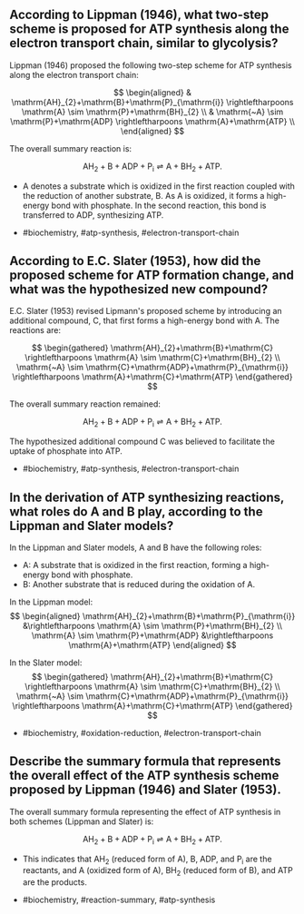 ## According to Lippman (1946), what two-step scheme is proposed for ATP synthesis along the electron transport chain, similar to glycolysis?

Lippman (1946) proposed the following two-step scheme for ATP synthesis along the electron transport chain:

$$
\begin{aligned}
& \mathrm{AH}_{2}+\mathrm{B}+\mathrm{P}_{\mathrm{i}} \rightleftharpoons \mathrm{A} \sim \mathrm{P}+\mathrm{BH}_{2} \\
& \mathrm{~A} \sim \mathrm{P}+\mathrm{ADP} \rightleftharpoons \mathrm{A}+\mathrm{ATP} \\
\end{aligned}
$$

The overall summary reaction is:

$$
\mathrm{AH}_{2}+\mathrm{B}+\mathrm{ADP}+\mathrm{P}_{\mathrm{i}} \rightleftharpoons \mathrm{A}+\mathrm{BH}_{2}+\mathrm{ATP} .
$$

- $\mathrm{A}$ denotes a substrate which is oxidized in the first reaction coupled with the reduction of another substrate, $\mathrm{B}$. As $\mathrm{A}$ is oxidized, it forms a high-energy bond with phosphate. In the second reaction, this bond is transferred to ADP, synthesizing ATP.

- #biochemistry, #atp-synthesis, #electron-transport-chain

## According to E.C. Slater (1953), how did the proposed scheme for ATP formation change, and what was the hypothesized new compound?

E.C. Slater (1953) revised Lipmann's proposed scheme by introducing an additional compound, $\mathrm{C}$, that first forms a high-energy bond with $\mathrm{A}$. The reactions are:

$$
\begin{gathered}
\mathrm{AH}_{2}+\mathrm{B}+\mathrm{C} \rightleftharpoons \mathrm{A} \sim \mathrm{C}+\mathrm{BH}_{2} \\
\mathrm{~A} \sim \mathrm{C}+\mathrm{ADP}+\mathrm{P}_{\mathrm{i}} \rightleftharpoons \mathrm{A}+\mathrm{C}+\mathrm{ATP}
\end{gathered}
$$

The overall summary reaction remained:

$$
\mathrm{AH}_{2}+\mathrm{B}+\mathrm{ADP}+\mathrm{P}_{\mathrm{i}} \rightleftharpoons \mathrm{A}+\mathrm{BH}_{2}+\mathrm{ATP} .
$$

The hypothesized additional compound $\mathrm{C}$ was believed to facilitate the uptake of phosphate into ATP.

- #biochemistry, #atp-synthesis, #electron-transport-chain

## In the derivation of ATP synthesizing reactions, what roles do $\mathrm{A}$ and $\mathrm{B}$ play, according to the Lippman and Slater models?

In the Lippman and Slater models, $\mathrm{A}$ and $\mathrm{B}$ have the following roles:

- $\mathrm{A}$: A substrate that is oxidized in the first reaction, forming a high-energy bond with phosphate.
- $\mathrm{B}$: Another substrate that is reduced during the oxidation of $\mathrm{A}$.

In the Lippman model:
$$
\begin{aligned}
\mathrm{AH}_{2}+\mathrm{B}+\mathrm{P}_{\mathrm{i}} &\rightleftharpoons \mathrm{A} \sim \mathrm{P}+\mathrm{BH}_{2} \\
\mathrm{A} \sim \mathrm{P}+\mathrm{ADP} &\rightleftharpoons \mathrm{A}+\mathrm{ATP}
\end{aligned}
$$

In the Slater model:
$$
\begin{gathered}
\mathrm{AH}_{2}+\mathrm{B}+\mathrm{C} \rightleftharpoons \mathrm{A} \sim \mathrm{C}+\mathrm{BH}_{2} \\
\mathrm{~A} \sim \mathrm{C}+\mathrm{ADP}+\mathrm{P}_{\mathrm{i}} \rightleftharpoons \mathrm{A}+\mathrm{C}+\mathrm{ATP}
\end{gathered}
$$

- #biochemistry, #oxidation-reduction, #electron-transport-chain

## Describe the summary formula that represents the overall effect of the ATP synthesis scheme proposed by Lippman (1946) and Slater (1953).

The overall summary formula representing the effect of ATP synthesis in both schemes (Lippman and Slater) is:

$$
\mathrm{AH}_{2}+\mathrm{B}+\mathrm{ADP}+\mathrm{P}_{\mathrm{i}} \rightleftharpoons \mathrm{A}+\mathrm{BH}_{2}+\mathrm{ATP} .
$$

- This indicates that $\mathrm{AH}_{2}$ (reduced form of $\mathrm{A}$), $\mathrm{B}$, $\mathrm{ADP}$, and $\mathrm{P}_{\mathrm{i}}$ are the reactants, and $\mathrm{A}$ (oxidized form of $\mathrm{A}$), $\mathrm{BH}_{2}$ (reduced form of $\mathrm{B}$), and $\mathrm{ATP}$ are the products.

- #biochemistry, #reaction-summary, #atp-synthesis